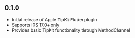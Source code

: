 ## 0.1.0

* Initial release of Apple TipKit Flutter plugin
* Supports iOS 17.0+ only
* Provides basic TipKit functionality through MethodChannel